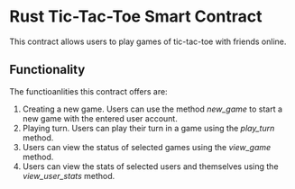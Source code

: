 # Rust Tic-Tac-Toe Smart Contract

This contract allows users to play games of tic-tac-toe with friends online.

## Functionality

The functioanlities this contract offers are:

1. Creating a new game. Users can use the method *new_game* to start a new game with the entered user account.
2. Playing turn. Users can play their turn in a game using the *play_turn* method.
3. Users can view the status of selected games using the *view_game* method.
4. Users can view the stats of selected users and themselves using the *view_user_stats* method.
